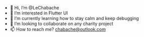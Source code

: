 - 👋 Hi, I’m @LeChabache
- 👀 I’m interested in Flutter UI
- 🌱 I’m currently learning how to stay calm and keep debugging
- 💞️ I’m looking to collaborate on any charity project
- 📫 How to reach me? chabache@outlook.com

<!---
LeChabache/LeChabache is a ✨ special ✨ repository because its `README.md` (this file) appears on your GitHub profile.
You can click the Preview link to take a look at your changes.
--->
